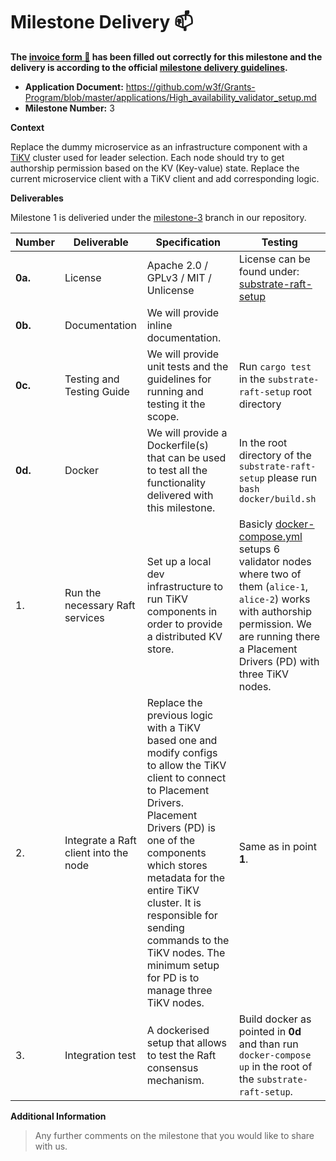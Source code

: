# Milestone Delivery :mailbox:



**The [invoice form :pencil:](https://docs.google.com/forms/d/e/1FAIpQLSfmNYaoCgrxyhzgoKQ0ynQvnNRoTmgApz9NrMp-hd8mhIiO0A/viewform) has been filled out correctly for this milestone and the delivery is according to the official [milestone delivery guidelines](https://github.com/w3f/Grants-Program/blob/master/docs/Support%20Docs/milestone-deliverables-guidelines.md).**  

* **Application Document:** https://github.com/w3f/Grants-Program/blob/master/applications/High_availability_validator_setup.md
* **Milestone Number:** 3

**Context** 

Replace the dummy microservice as an infrastructure component with a [TiKV](https://github.com/tikv/tikv) cluster used for leader selection. 
Each node should try to get authorship permission based on the KV (Key-value) state. Replace the current microservice client with a TiKV client and add corresponding logic.



**Deliverables**

Milestone 1 is deliveried under the [milestone-3](https://github.com/bright/substrate-raft-setup/blob/milestone-3) branch in our repository.


| Number | Deliverable | Specification | Testing |
| ------------- | ------------- | ------------- | ------------- |
| **0a.** | License | Apache 2.0 / GPLv3 / MIT / Unlicense | License can be found under: [substrate-raft-setup](https://github.com/bright/substrate-raft-setup/blob/milestone-3/LICENSE)
| **0b.** | Documentation | We will provide inline documentation.|
| **0c.** | Testing and Testing Guide | We will provide unit tests and the guidelines for running and testing it the scope. | Run `cargo test` in the `substrate-raft-setup` root directory
| **0d.** | Docker | We will provide a Dockerfile(s) that can be used to test all the functionality delivered with this milestone. | In the root directory of the `substrate-raft-setup` please run `bash docker/build.sh`
| 1. | Run the necessary Raft services | Set up a local dev infrastructure to run TiKV components in order to provide a distributed KV store. | Basicly [docker-compose.yml](https://github.com/bright/substrate-raft-setup/blob/milestone-3/docker-compose.yml) setups 6 validator nodes where two of them (`alice-1`, `alice-2`) works with authorship permission. We are running there a Placement Drivers (PD) with three TiKV nodes.
| 2. | Integrate a Raft client into the node | Replace the previous logic with a TiKV based one and modify configs to allow the TiKV client to connect to Placement Drivers. Placement Drivers (PD) is one of the components which stores metadata for the entire TiKV cluster. It is responsible for sending commands to the TiKV nodes. The minimum setup for PD is to manage three TiKV nodes. | Same as in point **1**.
| 3. | Integration test | A dockerised setup that allows to test the Raft consensus mechanism. | Build docker as pointed in **0d** and than run `docker-compose up` in the root of the `substrate-raft-setup`.


**Additional Information**
> Any further comments on the milestone that you would like to share with us.
